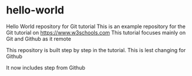 # hello-world
Hello World repository for Git tutorial
This is an example repository for the Git tutorial on https://www.w3schools.com
This tutorial  focuses mainly on Git and Github as it remote

This repository is built step by step in the tutorial.
This is lest changing for Github

It now includes  step from Github
